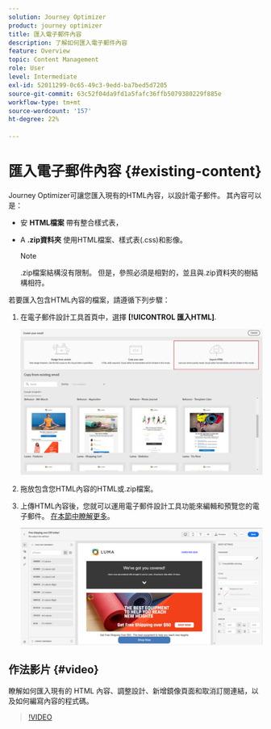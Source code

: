 ```yaml
---
solution: Journey Optimizer
product: journey optimizer
title: 匯入電子郵件內容
description: 了解如何匯入電子郵件內容
feature: Overview
topic: Content Management
role: User
level: Intermediate
exl-id: 52011299-0c65-49c3-9edd-ba7bed5d7205
source-git-commit: 63c52f04da9fd1a5fafc36ffb5079380229f885e
workflow-type: tm+mt
source-wordcount: '157'
ht-degree: 22%

---
```


# 匯入電子郵件內容 {#existing-content}

Journey Optimizer可讓您匯入現有的HTML內容，以設計電子郵件。 其內容可以是：

* 安 **HTML檔案** 帶有整合樣式表，
* A **.zip資料夾** 使用HTML檔案、樣式表(.css)和影像。

   >[!NOTE]
   >
   >.zip檔案結構沒有限制。 但是，參照必須是相對的，並且與.zip資料夾的樹結構相符。

若要匯入包含HTML內容的檔案，請遵循下列步驟：

1. 在電子郵件設計工具首頁中，選擇 **[!UICONTROL 匯入HTML]**.

   ![](assets/import-html_2.png)

1. 拖放包含您HTML內容的HTML或.zip檔案。

1. 上傳HTML內容後，您就可以運用電子郵件設計工具功能來編輯和預覽您的電子郵件。 [在本節中瞭解更多](create-email-content.md)。

   ![](assets/html-imported.png)

## 作法影片 {#video}

瞭解如何匯入現有的 HTML 內容、調整設計、新增鏡像頁面和取消訂閱連結，以及如何編寫內容的程式碼。

>[!VIDEO](https://video.tv.adobe.com/v/334102?quality=12)
